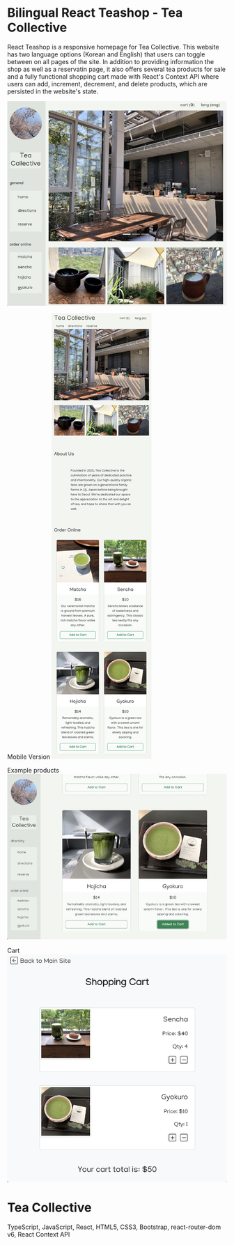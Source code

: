 # Bilingual React Teashop - Tea Collective

React Teashop is a responsive homepage for Tea Collective. This website has two language options (Korean and English) that users can toggle between on all pages of the site. In addition to providing information the shop as well as a reservatin page, it also offers several tea products for sale and a fully functional shopping cart made with React's Context API where users can add, increment, decrement, and delete products, which are persisted in the website's state.

![Site Overview](public/overview1.jpg)

Mobile Version
![Site Overview2](public/overview-mobile.jpg)

Example products
![Site Overview3](public/overview3.jpg)

Cart
![Site Overview5](public/overview5.jpg)

# Tea Collective

TypeScript, JavaScript, React, HTML5, CSS3, Bootstrap, react-router-dom v6, React Context API
